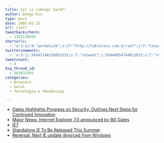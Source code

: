 ```yaml
---
title: Ie7 is coming! Será?!
author: Diego Eis
type: post
date: 2005-02-15
url: /ie7/
tweetbackscheck:
  - 1355136650
shorturls:
  - 'a:3:{s:9:"permalink";s:27:"http://tableless.com.br/ie7";s:7:"tinyurl";s:26:"http://tinyurl.com/3ejehes";s:4:"isgd";s:19:"http://is.gd/Z2JOQA";}'
twittercomments:
  - 'a:3:{i:56447140226015232;s:7:"retweet";i:56446854744911872;s:7:"retweet";i:55488858162331648;s:7:"retweet";}'
tweetcount:
  - 4
dsq_thread_id:
  - 503032391
categories:
  - Browsers
  - Geral
  - Tecnologia e Tendências

---
```

  * [Gates Highlights Progress on Security, Outlines Next Steps for Continued Innovation][1]
  * [Major News: Internet Explorer 7.0 announced by Bill Gates][2]
  * [IE7][3]
  * [Standalone IE To Be Released This Summer][4]
  * [Reversal: Next IE update divorced from Windows][5]

 [1]: http://www.microsoft.com/presspass/press/2005/feb05/02-15RSA05KeynotePR.asp
 [2]: http://radio.weblogs.com/0001011/2005/02/15.html#a9441
 [3]: http://blogs.msdn.com/ie/archive/2005/02/15/373104.aspx
 [4]: http://www.webstandards.org/buzz/archive/2005_02.html#a000487
 [5]: http://news.com.com/Reversal+Next+IE+update+divorced+from+Windows/2100-1032_3-5577263.html